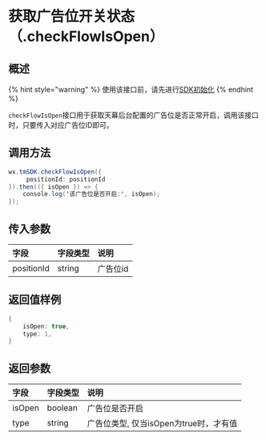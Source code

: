 # 获取广告位开关状态 （.checkFlowIsOpen）

## 概述

{% hint style="warning" %}
使用该接口前，请先进行[SDK初始化](initialization.md)
{% endhint %}

`checkFlowIsOpen`接口用于获取天幕后台配置的广告位是否正常开启，调用该接口时，只要传入对应广告位ID即可。

## **调用方法**

```java
wx.tmSDK.checkFlowIsOpen({
     positionId: positionId
}).then(({ isOpen }) => {
    console.log('该广告位是否开启:', isOpen);
});
```

## **传入参数**

| 字段 | 字段类型 | 说明 |
| :--- | :--- | :--- |
| positionId | string | 广告位id |

## **返回值样例**

```java
{
    isOpen: true,
    type: 1,
}
```

## **返回参数**

| 字段 | 字段类型 | 说明 |
| :--- | :--- | :--- |
| isOpen | boolean | 广告位是否开启 |
| type | string | 广告位类型, 仅当isOpen为true时，才有值 |

